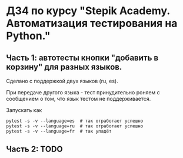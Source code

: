 # ДЗ4 по курсу "Stepik Academy. Автоматизация тестирования на Python."

## Часть 1: автотесты кнопки "добавить в корзину" для разных языков.

Сделано с поддержкой двух языков (ru, es).

При передаче другого языка - тест принудительно роняем
с сообщением о том, что язык тестом не поддерживается.

Запускать как

    pytest -s -v --language=es  # так отработает успешно
    pytest -s -v --language=ru  # так отработает успешно
    pytest -s -v --language=fr  # так упадёт

## Часть 2: TODO


